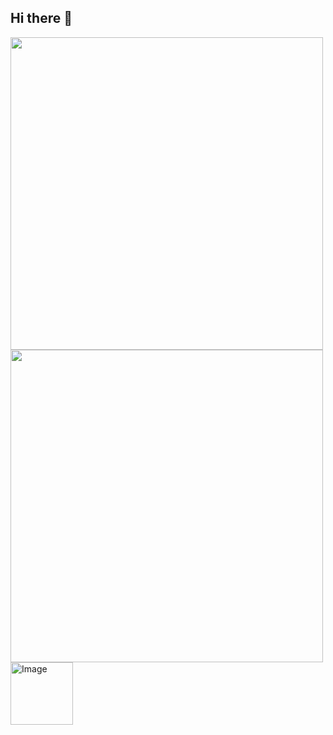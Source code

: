 ## Hi there 👋



<img src="https://github.com/user-attachments/assets/ac51d79a-83fb-4dff-bf2f-3c575da30609" width="500"/>
<img src="https://github.com/user-attachments/assets/40029b81-0cf8-41e0-8134-5a696e092a10" width="500"/>

<img width="100" height="100" alt="Image" src="https://github.com/user-attachments/assets/f805334e-e7ca-4787-a650-ccb7116d2224"/>




<!--
**samhomesss/samhomesss** is a ✨ _special_ ✨ repository because its `README.md` (this file) appears on your GitHub profile.

Here are some ideas to get you started:

- 🔭 I’m currently working on ...
- 🌱 I’m currently learning ...
- 👯 I’m looking to collaborate on ...
- 🤔 I’m looking for help with ...
- 💬 Ask me about ...
- 📫 How to reach me: ...
- 😄 Pronouns: ...
- ⚡ Fun fact: ...
-->

